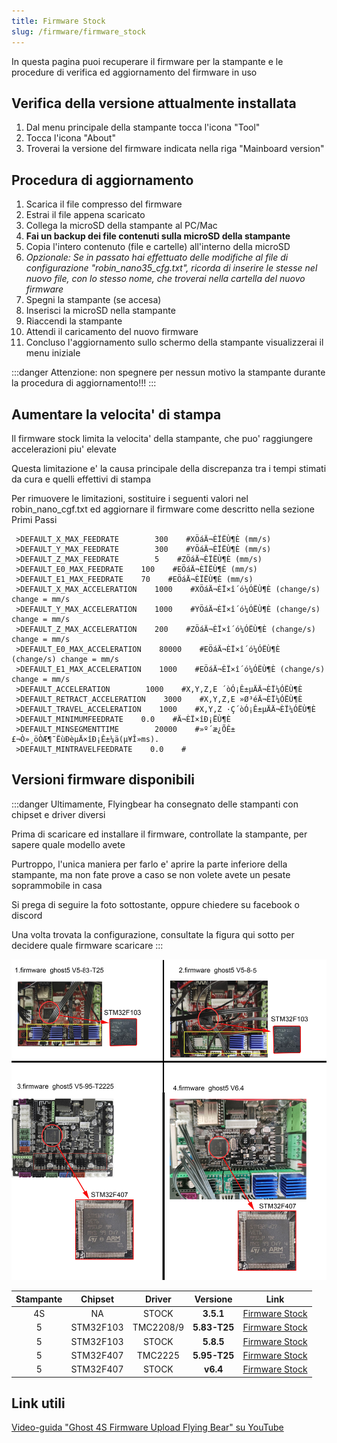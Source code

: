 ```yaml
---
title: Firmware Stock
slug: /firmware/firmware_stock
---
```


In questa pagina puoi recuperare il firmware per la stampante e le procedure di verifica ed aggiornamento del firmware in uso

## Verifica della versione attualmente installata
1. Dal menu principale della stampante tocca l'icona "Tool"
2. Tocca l'icona "About"
3. Troverai la versione del firmware indicata nella riga "Mainboard version"

## Procedura di aggiornamento
1. Scarica il file compresso del firmware
2. Estrai il file appena scaricato
3. Collega la microSD della stampante al PC/Mac
4. **Fai un backup dei file contenuti sulla microSD della stampante**
5. Copia l'intero contenuto (file e cartelle) all'interno della microSD
6. *Opzionale: Se in passato hai effettuato delle modifiche al file di configurazione "robin_nano35_cfg.txt", ricorda di inserire le stesse nel nuovo file, con lo stesso nome, che troverai nella cartella del nuovo firmware*
7. Spegni la stampante (se accesa)
8. Inserisci la microSD nella stampante
9. Riaccendi la stampante
10. Attendi il caricamento del nuovo firmware
11. Concluso l'aggiornamento sullo schermo della stampante visualizzerai il menu iniziale

:::danger
Attenzione: non spegnere per nessun motivo la stampante durante la procedura di aggiornamento!!!
:::

## Aumentare la velocita' di stampa
Il firmware stock limita la velocita' della stampante, che puo' raggiungere accelerazioni piu' elevate

Questa limitazione e' la causa principale della discrepanza tra i tempi stimati da cura e quelli effettivi di stampa

Per rimuovere le limitazioni, sostituire i seguenti valori nel robin_nano_cgf.txt ed aggiornare il firmware come descritto nella sezione Primi Passi


```
 >DEFAULT_X_MAX_FEEDRATE        300    #XÖáÄ¬ÈÏËÙ¶È (mm/s)
 >DEFAULT_Y_MAX_FEEDRATE        300    #YÖáÄ¬ÈÏËÙ¶È (mm/s)
 >DEFAULT_Z_MAX_FEEDRATE        5    #ZÖáÄ¬ÈÏËÙ¶È (mm/s)
 >DEFAULT_E0_MAX_FEEDRATE    100    #EÖáÄ¬ÈÏËÙ¶È (mm/s)
 >DEFAULT_E1_MAX_FEEDRATE    70    #EÖáÄ¬ÈÏËÙ¶È (mm/s)
 >DEFAULT_X_MAX_ACCELERATION    1000    #XÖáÄ¬ÈÏ×î´ó¼ÓËÙ¶È (change/s) change = mm/s
 >DEFAULT_Y_MAX_ACCELERATION    1000    #YÖáÄ¬ÈÏ×î´ó¼ÓËÙ¶È (change/s) change = mm/s
 >DEFAULT_Z_MAX_ACCELERATION    200    #ZÖáÄ¬ÈÏ×î´ó¼ÓËÙ¶È (change/s) change = mm/s
 >DEFAULT_E0_MAX_ACCELERATION    80000    #EÖáÄ¬ÈÏ×î´ó¼ÓËÙ¶È (change/s) change = mm/s
 >DEFAULT_E1_MAX_ACCELERATION    1000    #EÖáÄ¬ÈÏ×î´ó¼ÓËÙ¶È (change/s) change = mm/s
 >DEFAULT_ACCELERATION        1000    #X,Y,Z,E ´òÓ¡Ê±µÄÄ¬ÈÏ¼ÓËÙ¶È
 >DEFAULT_RETRACT_ACCELERATION    3000    #X,Y,Z,E »Ø³éÄ¬ÈÏ¼ÓËÙ¶È
 >DEFAULT_TRAVEL_ACCELERATION    1000    #X,Y,Z ·Ç´òÓ¡Ê±µÄÄ¬ÈÏ¼ÓËÙ¶È
 >DEFAULT_MINIMUMFEEDRATE    0.0    #Ä¬ÈÏ×îÐ¡ËÙ¶È
 >DEFAULT_MINSEGMENTTIME        20000    #»º´æ¿ÕÊ±£¬Ò»¸öÒÆ¶¯ËùÐèµÄ×îÐ¡Ê±¼ä(µ¥Î»ms). 
 >DEFAULT_MINTRAVELFEEDRATE    0.0    #
```

## Versioni firmware disponibili


<!-- :::danger
Il download dei firmware e' momentaneamente disabilitato a causa di un paio di problemi di incompatibilita' tra firmware e scheda madre

Dateci un po' di tempo per sistemare tutto, poi rimetteremo i link per il download

::: -->

:::danger
Ultimamente, Flyingbear ha consegnato delle stampanti con chipset e driver diversi

Prima di scaricare ed installare il firmware, controllate la stampante, per sapere quale modello avete

Purtroppo, l'unica maniera per farlo e' aprire la parte inferiore della stampante, ma non fate prove a caso se non volete avete un pesate soprammobile in casa

Si prega di seguire la foto sottostante, oppure chiedere su facebook o discord

Una volta trovata la configurazione, consultate la figura qui sotto per decidere quale firmware scaricare
:::

[ ![Configurazioni Firmware](/img/ghost5_configuration.jpg) ](/img/ghost5_configuration.jpg)



Stampante  | Chipset   | Driver    | Versione  | Link
:---------:| :-------: | :------:  | :------:  | :--:
4S         |   NA      |  STOCK    | **3.5.1** | [Firmware Stock](https://github.com/flyingbear-club-ita/firmware_stock_4s)
5          | STM32F103 | TMC2208/9 |**5.83-T25**| [Firmware Stock](https://github.com/flyingbear-club-ita/firmware_stock_5)
5          | STM32F103 |  STOCK    | **5.8.5** | [Firmware Stock](https://github.com/flyingbear-club-ita/firmware_stock_5)
5          | STM32F407 |  TMC2225  | **5.95-T25**| [Firmware Stock](https://github.com/flyingbear-club-ita/firmware_stock_5)
5          | STM32F407 |  STOCK    | **v6.4**  | [Firmware Stock](https://github.com/flyingbear-club-ita/firmware_stock_5)



## Link utili
[Video-guida "Ghost 4S Firmware Upload Flying Bear" su YouTube](https://youtu.be/YxKrXQ3jQcA) 
    